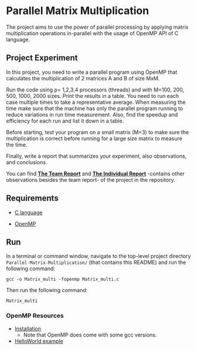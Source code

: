 # Parallel Matrix Multiplication
The project aims to use the power of parallel processing by applying matrix multiplication operations in-parallel with the usage of OpenMP API of C language.

## Project Experiment
In this project, you need to write a parallel program using OpenMP that calculates the multiplication of 2 matrices A and B of size MxM. 

Run the code using p= 1,2,3,4 processors (threads) and with M=100, 200, 500, 1000, 2000 sizes. Print the results in a table. You need to run each case multiple times to take a representative average. When measuring
the time make sure that the machine has only the parallel program running to reduce variations in
run time measurement. Also, find the speedup and efficiency for each run and list it down in a table.

Before starting, test your program on a small matrix (M=3) to make
sure the multiplication is correct before running for a large size matrix to measure the time.

Finally, write a report that summarizes your experiment, also observations, and conclusions.

You can find [**The Team Report**](https://github.com/Faisal-AlDhuwayhi/Parallel-Matrix-Multiplication/blob/master/Final_Report.pdf) and [**The Individual Report**](https://github.com/Faisal-AlDhuwayhi/Parallel-Matrix-Multiplication/blob/master/Individual_Report.pdf) -contains other observations besides the team report- of the project in the repository.



## Requirements 
- [C language](https://www.guru99.com/c-gcc-install.html)

- [OpenMP](https://www.openmp.org/resources/openmp-compilers-tools/)

## Run
In a terminal or command window, navigate to the top-level project directory `Parallel-Matrix-Multiplication/` (that contains this README) and run the following command:

```
gcc -o Matrix_multi -fopenmp Matrix_multi.c
```  

Then run the following command:
```
Matrix_multi
```


### OpenMP Resources
- [Installation](https://www.geeksforgeeks.org/openmp-introduction-with-installation-guide/)
  - Note that OpenMP does come with some gcc versions.
- [HelloWorld example](https://www.geeksforgeeks.org/openmp-hello-world-program/)